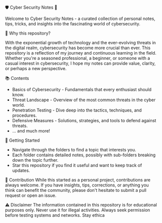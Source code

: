 🛡️ Cyber Security Notes 📖

Welcome to Cyber Security Notes - a curated collection of personal notes, tips, tricks, and insights into the fascinating world of cybersecurity.

🌟 Why this repository?

With the exponential growth of technology and the ever-evolving threats in the digital realm, cybersecurity has become more crucial than ever. This repository is a reflection of my journey and continuous learning in the field. Whether you're a seasoned professional, a beginner, or someone with a casual interest in cybersecurity, I hope my notes can provide value, clarity, or perhaps a new perspective.

📚 Contents

- Basics of Cybersecurity - Fundamentals that every enthusiast should know.
- Threat Landscape - Overview of the most common threats in the cyber world.
- Penetration Testing - Dive deep into the tactics, techniques, and procedures.
- Defensive Measures - Solutions, strategies, and tools to defend against threats.
- ... and much more!

🚀 Getting Started
- Navigate through the folders to find a topic that interests you.
- Each folder contains detailed notes, possibly with sub-folders breaking down the topic further.
- Star this repository if you find it useful and want to keep track of updates.

🙌 Contribution
While this started as a personal project, contributions are always welcome. If you have insights, tips, corrections, or anything you think can benefit the community, please don't hesitate to submit a pull request or open an issue.

⚠️ Disclaimer
The information contained in this repository is for educational purposes only. Never use it for illegal activities. Always seek permission before testing systems and networks. Stay ethica

